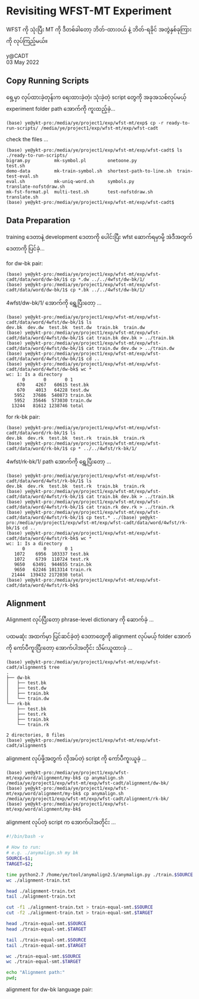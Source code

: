 # Revisiting WFST-MT Experiment

WFST ကို သုံးပြီး MT ကို ဒီတစ်ခါတော့ ဘိတ်-ထားဝယ် နဲ့ ဘိတ်-ရခိုင် အတွဲနှစ်ခုကြားကို လုပ်ကြည့်မယ်။  

y@CADT  
03 May 2022  

## Copy Running Scripts

ရှေ့မှာ လုပ်ထားခဲ့တုန်းက ရေးထားခဲ့တဲ့၊ သုံးခဲ့တဲ့ script တွေကို အခုအသစ်လုပ်မယ့် experiment folder path အောက်ကို ကူးထည့်ခဲ့...  

```
(base) ye@ykt-pro:/media/ye/project1/exp/wfst-mt/exp$ cp -r ready-to-run-scripts/ /media/ye/project1/exp/wfst-mt/exp/wfst-cadt
```

check the files ...  

```
(base) ye@ykt-pro:/media/ye/project1/exp/wfst-mt/exp/wfst-cadt$ ls ./ready-to-run-scripts/
bigram.py         mk-symbol.pl        onetoone.py               test.sh
demo-data         mk-train-symbol.sh  shortest-path-to-line.sh  train-test-eval.sh
eval.sh           mk-uniq-word.sh     symbols.py                translate-nofstdraw.sh
mk-fst-format.pl  multi-test.sh       test-nofstdraw.sh         translate.sh
(base) ye@ykt-pro:/media/ye/project1/exp/wfst-mt/exp/wfst-cadt$
```

## Data Preparation  

training ဒေတာနဲ့ development ဒေတာကို ပေါင်းပြီး wfst ဆောက်ရမှာမို့ အဲဒီအတွက် ဒေတာကို ပြင်ခဲ့...  

for dw-bk pair:  

```
(base) ye@ykt-pro:/media/ye/project1/exp/wfst-mt/exp/wfst-cadt/data/word/dw-bk/1$ cp *.dw ../../4wfst/dw-bk/1/
(base) ye@ykt-pro:/media/ye/project1/exp/wfst-mt/exp/wfst-cadt/data/word/dw-bk/1$ cp *.bk ../../4wfst/dw-bk/1/
```

4wfst/dw-bk/1/ အောက်ကို ရွှေ့ပြီးတော့ ...  

```
(base) ye@ykt-pro:/media/ye/project1/exp/wfst-mt/exp/wfst-cadt/data/word/4wfst/dw-bk/1$ ls
dev.bk  dev.dw  test.bk  test.dw  train.bk  train.dw
(base) ye@ykt-pro:/media/ye/project1/exp/wfst-mt/exp/wfst-cadt/data/word/4wfst/dw-bk/1$ cat train.bk dev.bk > ../train.bk
(base) ye@ykt-pro:/media/ye/project1/exp/wfst-mt/exp/wfst-cadt/data/word/4wfst/dw-bk/1$ cat train.dw dev.dw > ../train.dw
(base) ye@ykt-pro:/media/ye/project1/exp/wfst-mt/exp/wfst-cadt/data/word/4wfst/dw-bk/1$ cd ..
(base) ye@ykt-pro:/media/ye/project1/exp/wfst-mt/exp/wfst-cadt/data/word/4wfst/dw-bk$ wc *
wc: 1: Is a directory
      0       0       0 1
    670    4267   60615 test.bk
    670    4013   64228 test.dw
   5952   37686  540873 train.bk
   5952   35646  573030 train.dw
  13244   81612 1238746 total
```

for rk-bk pair:  

```
(base) ye@ykt-pro:/media/ye/project1/exp/wfst-mt/exp/wfst-cadt/data/word/rk-bk/1$ ls
dev.bk  dev.rk  test.bk  test.rk  train.bk  train.rk
(base) ye@ykt-pro:/media/ye/project1/exp/wfst-mt/exp/wfst-cadt/data/word/rk-bk/1$ cp * ../../4wfst/rk-bk/1/
```

4wfst/rk-bk/1/ path အောက်ကို ရွှေ့ပြီးတော့ ...  

```
(base) ye@ykt-pro:/media/ye/project1/exp/wfst-mt/exp/wfst-cadt/data/word/4wfst/rk-bk/1$ ls
dev.bk  dev.rk  test.bk  test.rk  train.bk  train.rk
(base) ye@ykt-pro:/media/ye/project1/exp/wfst-mt/exp/wfst-cadt/data/word/4wfst/rk-bk/1$ cat train.bk dev.bk > ../train.bk
(base) ye@ykt-pro:/media/ye/project1/exp/wfst-mt/exp/wfst-cadt/data/word/4wfst/rk-bk/1$ cat train.rk dev.rk > ../train.rk
(base) ye@ykt-pro:/media/ye/project1/exp/wfst-mt/exp/wfst-cadt/data/word/4wfst/rk-bk/1$ cp test.* ../(base) ye@ykt-pro:/media/ye/project1/exp/wfst-mt/exp/wfst-cadt/data/word/4wfst/rk-bk/1$ cd ..
(base) ye@ykt-pro:/media/ye/project1/exp/wfst-mt/exp/wfst-cadt/data/word/4wfst/rk-bk$ wc *
wc: 1: Is a directory
      0       0       0 1
   1072    6956  103337 test.bk
   1072    6739  110724 test.rk
   9650   63491  944655 train.bk
   9650   62246 1013314 train.rk
  21444  139432 2172030 total
(base) ye@ykt-pro:/media/ye/project1/exp/wfst-mt/exp/wfst-cadt/data/word/4wfst/rk-bk$
```

## Alignment

Alignment လုပ်ပြီးတော့ phrase-level dictionary ကို ဆောက်ခဲ့ ...  

ပထမဆုံး အထက်မှာ ပြင်ဆင်ခဲ့တဲ့ ဒေတာတွေကို alignment လုပ်မယ့် folder အောက်ကို ကော်ပီကူးပြီးတော့ အောက်ပါအတိုင်း သိမ်းယူထားခဲ့ ...  

```
(base) ye@ykt-pro:/media/ye/project1/exp/wfst-mt/exp/wfst-cadt/alignment$ tree
.
├── dw-bk
│   ├── test.bk
│   ├── test.dw
│   ├── train.bk
│   └── train.dw
└── rk-bk
    ├── test.bk
    ├── test.rk
    ├── train.bk
    └── train.rk

2 directories, 8 files
(base) ye@ykt-pro:/media/ye/project1/exp/wfst-mt/exp/wfst-cadt/alignment$
```

alignment လုပ်ဖို့အတွက် လိုအပ်တဲ့ script ကို ကော်ပီကူးယူခဲ့ ...  

```
(base) ye@ykt-pro:/media/ye/project1/exp/wfst-mt/exp/word/alignment/my-bk$ cp anymalign.sh /media/ye/project1/exp/wfst-mt/exp/wfst-cadt/alignment/dw-bk/
(base) ye@ykt-pro:/media/ye/project1/exp/wfst-mt/exp/word/alignment/my-bk$ cp anymalign.sh /media/ye/project1/exp/wfst-mt/exp/wfst-cadt/alignment/rk-bk/
(base) ye@ykt-pro:/media/ye/project1/exp/wfst-mt/exp/word/alignment/my-bk$
```

alignment လုပ်တဲ့ script က အောက်ပါအတိုင်း ...  

```bash
#!/bin/bash -v

# How to run:
# e.g. ./anymalign.sh my bk
SOURCE=$1;
TARGET=$2;

time python2.7 /home/ye/tool/anymalign2.5/anymalign.py ./train.$SOURCE ./train.$TARGET > alignment-train.txt
wc ./alignment-train.txt

head ./alignment-train.txt
tail ./alignment-train.txt

cut -f1 ./alignment-train.txt > train-equal-smt.$SOURCE
cut -f2 ./alignment-train.txt > train-equal-smt.$TARGET

head ./train-equal-smt.$SOURCE
head ./train-equal-smt.$TARGET

tail ./train-equal-smt.$SOURCE
tail ./train-equal-smt.$TARGET

wc ./train-equal-smt.$SOURCE
wc ./train-equal-smt.$TARGET

echo "Alignment path:"
pwd;
```

alignment for dw-bk language pair:  

```

```


```

```

```

```

```

```

```

```

```

```

```

```

```

```

```

```

```

```

```

```

```

```



